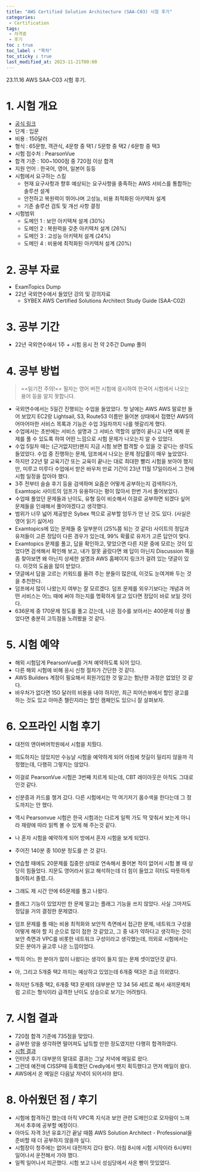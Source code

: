 ```yaml
---
title: "AWS Certified Solution Architecture (SAA-C03) 시험 후기"
categories:
 - Certification
tags:
 - 자격증
 - 후기
toc : true
toc_label : "목차"
toc_sticky : true
last_modified_at: 2023-11-21T00:00
---
```


23.11.16 AWS SAA-C03 시험 후기.

# 1. 시험 개요
- [공식 링크](https://aws.amazon.com/ko/certification/certified-solutions-architect-associate/)
- 단계 : 입문
- 비용 : 150달러
- 형식 : 65문항, 객관식, 4문항 중 택1 / 5문항 중 택2 / 6문항 중 택3
- 시험 접수처 : PearsonVue
- 합격 기준 : 100~1000점 중 720점 이상 합격
- 지원 언어 : 한국어, 영어, 일본어 등등
- 시험에서 요구하는 스킬
	- 현재 요구사항과 향후 예상되는 요구사항을 충족하는 AWS 서비스를 통합하는 솔루션 설계
	- 안전하고 복원력이 뛰어나며 고성능, 비용 최적화된 아키텍처 설계
	- 기존 솔루션 검토 및 개선 사항 결정
- 시험범위
	- 도메인 1 : 보안 아키텍쳐 설계 (30%)
	- 도메인 2 : 복원력을 갖춘 아키텍처 설계 (26%)
	- 도메인 3 : 고성능 아키텍처 설계 (24%)
	- 도메인 4 : 비용에 최적화된 아키텍처 설계 (20%)

# 2. 공부 자료
- ExamTopics Dump
- 22년 국외연수에서 들었던 강의 및 강의자료
	- SYBEX AWS Certified Solutions Architect Study Guide (SAA-C02)

# 3. 공부 기간
- 22년 국외연수에서 1주 + 시험 응시 전 약 2주간 Dump 풀이

# 4. 공부 방법
> ==읽기전 주의!==
> 필자는 영어 버전 시험에 응시하여 한국어 시험에서 나오는 용어 등을 알지 못합니다.

- 국외연수에서는 5일간 진행되는 수업을 들었었다. 첫 날에는 AWS AWS 말로만 들어 보았지 EC2랑 Lightsail, S3, Route53 이름만 들어본 상태에서 접했던 AWS의 어마어마한 서비스 목록과 기능은 수업 3일차까지 나를 헷갈리게 했다.
- 수업에서는 초반에는 서비스 설명과 그 서비스 역할의 설명이 끝나고 나면 예제 문제를 풀 수 있도록 하여 어떤 느낌으로 시험 문제가 나오는지 알 수 있었다.
- 수업 5일차 때는 (근거없지만)왠지 지금 시험 보면 합격할 수 있을 것 같다는 생각도 들었었다. 수업 중 진행하는 문제, 덤프에서 나오는 문제 정답률이 매우 높았었다.
- 하지만 22년 말 교육기간 또는 교육이 끝나는 대로 최대한 빨리 시험을 보아야 했지만, 미루고 미루다 수업에서 받은 바우처 만료 기간이 23년 11월 17일이라서 그 전에 시험 일정을 잡아야 했다.
- 3주 전부터 슬슬 후기 등을 검색하며 요즘은 어떻게 공부하는지 검색하다가, Examtopic 사이트의 덤프가 유용하다는 평이 많아서 한번 가서 풀어보았다.
- 수업때 풀었던 문제들과 난이도, 유형 등이 비슷해서 이걸로 공부하면 되겠다 싶어 문제들을 인쇄해서 풀어야겠다고 생각했다.
- 범위가 너무 넓어 제공받은 Sybex 책으로 공부할 엄두가 안 난 것도 있다. (사실은 영어 읽기 싫어서)
- Examtopics에 있는 문제들 중 일부분이 (25%쯤 되는 것 같다) 사이트의 정답과 유저들이 고른 정답이 다른 경우가 있는데, 99% 확률로 유저가 고른 답안이 맞다. 
- Examtopics 문제를 풀고, 답을 확인하고, 맞았으면 다른 지문 중에 모르는 것이 있었다면 검색해서 확인해 보고, 내가 잘못 골랐다면 왜 답이 아닌지 Discussion 쪽을 좀 찾아보면 왜 아닌지 상세한 설명과 AWS 홈페이지 링크가 걸려 있는 댓글이 있다. 이것의 도움을 많이 받았다.
- 댓글에서 답을 고르는 키워드를 올려 주는 분들이 많은데, 이것도 눈여겨봐 두는 것을 추천한다.
- 덤프에서 많이 나왔는지 여부는 잘 모르겠다. 덤프 문제를 외우기보다는 개념과 어떤 서비스는 어느 때에 써야 하는지를 명확하게 알고 있다면 정답이 바로 보일 것이다. 
- 636문제 중 170문제 정도를 풀고 갔는데, 나온 점수를 보아서는 400문제 이상 풀었다면 충분히 고득점을 노려봤을 것 같다.

# 5. 시험 예약
- 해외 시험답게 PearsonVue를 거쳐 예약하도록 되어 있다.
- 다른 해외 시험에 비해 응시 신청 절차가 간단한 것 같다.
- AWS Builders 계정이 필요해서 회원가입한 것 말고는 험난한 과정은 없었던 것 같다.
- 바우처가 없다면 150 달러의 비용을 내야 하지만, 최근 피어슨뷰에서 할인 광고를 하는 것도 있고 아마존 챌린지라는 할인 캠페인도 있으니 잘 살펴보자.

# 6. 오프라인 시험 후기
- 대전의 앤아버어학원에서 시험을 치뤘다.
- 의도하지는 않았지만 수능날 시험을 예약하게 되어 아침에 찻길이 밀리지 않을까 걱정했는데, 다행히 그렇지는 않았다.
- 이걸로 PearsonVue 시험은 3번째 치르게 되는데, CBT 레이아웃은 아직도 그대로인것 같다.
- 신분증과 카드를 챙겨 갔다. 다른 시험에서는 막 여기저기 몸수색을 한다는데 그 정도까지는 안 했다.
- 역시 Pearsonvue 시험은 한국 시험과는 다르게 일찍 가도 딱 맞춰서 보는게 아니라 재량에 따라 읽찍 볼 수 있게 해 주는것 같다.
- 나 혼자 시험을 예약하게 되어 방에서 혼자 시험을 보게 되었다.
- 주어진 140분 중 100분 정도를 쓴 것 같다.
- 연습할 때에도 20문제를 집중한 상태로 연속해서 풀어본 적이 없어서 시험 볼 때 상당히 힘들었다. 지문도 영어라서 읽고 해석하는데 더 힘이 들었고 히터도 따뜻하게 틀어줘서 졸렸..다.
- 그래도 제 시간 안에 65문제를 풀고 나왔다.

- 플래그 기능이 있었지만 한 문제 말고는 플래그 기능을 쓰지 않았다. 사실 그마저도 정답을 거의 결정한 문제였다.
- 덤프 문제를 풀 때는 비용 최적화와 보안적 측면에서 접근한 문제, 네트워크 구성을 어떻게 해야 할 지 순으로 많이 접한 것 같았고, 그 중 내가 약하다고 생각하는 것이 보안 측면과 VPC를 비롯한 네트워크 구성이라고 생각했는데, 의외로 시험에서는 모든 분야가 골고루 나온 느낌이었다.
- 딱히 어느 한 분야가 많이 나왔다는 생각이 들지 않는 문제 셋이었던것 같다.
- 아, 그리고 5개중 택2 까지는 예상하고 있었는데 6개중 택3은 조금 의외였다.
- 하지만 5개중 택2, 6개중 택3 문제의 대부분은 12 34 56 세트로 해서 새끼문제처럼 고르는 형식이라 급격한 난이도 상승으로 보기는 어려웠다.

# 7. 시험 결과
- 720점 합격 기준에 735점을 맞았다.
- 공부한 양을 생각하면 떨어져도 납득할 만한 정도였지만 다행히 합격하였다.
- [시험 결과](https://twitter.com/Amylo_/status/1725142155579302163?t=qng86nXVBnX7nj6dt5SwOw&s=19)
- 인터넷 후기 대부분의 말대로 결과는 그날 저녁에 메일로 왔다.
- 그런데 예전에 CISSP때 등록했던 Credly에서 뱃지 획득했다고 먼저 메일이 왔다.
- AWS에서 온 메일은 다음날 저녁이 되어서야 왔다.

# 8. 아쉬웠던 점 / 후기
- 시험에 합격하긴 했는데 아직 VPC쪽 지식과 보안 관련 도메인으로 모자람이 느껴져서 추후에 공부할 예정이다.
- 아마도 자격 3년 유효기간 끝날 때쯤 AWS Solution Architect - Professional을 준비할 때 더 공부하지 않을까 싶다.
- 시험장이 청주에는 없어서 대전까지 갔다 왔다. 아침 8시에 시험 시작이라 6시부터 일어나서 운전해서 가야 했다.
- 일찍 일어나서 피곤했다. 시험 보고 나서 성심당에서 사온 빵이 맛있었다.